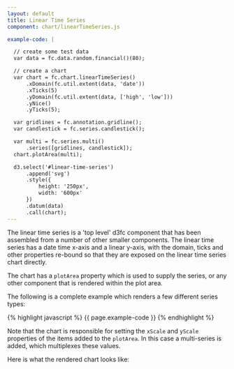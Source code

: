 ```yaml
---
layout: default
title: Linear Time Series
component: chart/linearTimeSeries.js

example-code: |

  // create some test data
  var data = fc.data.random.financial()(80);

  // create a chart
  var chart = fc.chart.linearTimeSeries()
      .xDomain(fc.util.extent(data, 'date'))
      .xTicks(5)
      .yDomain(fc.util.extent(data, ['high', 'low']))
      .yNice()
      .yTicks(5);

  var gridlines = fc.annotation.gridline();
  var candlestick = fc.series.candlestick();

  var multi = fc.series.multi()
      .series([gridlines, candlestick]);
  chart.plotArea(multi);

  d3.select('#linear-time-series')
      .append('svg')
      .style({
          height: '250px',
          width: '600px'
      })
      .datum(data)
      .call(chart);
---
```


The linear time series is a 'top level' d3fc component that has been assembled from a number of other smaller components. The linear time series has a date time x-axis and a linear y-axis, with the domain, ticks and other properties re-bound so that they are exposed on the linear time series chart directly.

The chart has a `plotArea` property which is used to supply the series, or any other component that is rendered within the plot area.

The following is a complete example which renders a few different series types:

{% highlight javascript %}
{{ page.example-code }}
{% endhighlight %}

Note that the chart is responsible for setting the `xScale` and `yScale` properties of the items added to the `plotArea`. In this case a multi-series is added, which multiplexes these values.

Here is what the rendered chart looks like:

<div id="linear-time-series" class="chart"> </div>
<script type="text/javascript">
(function() {
  {{ page.example-code }}
}());
</script>


